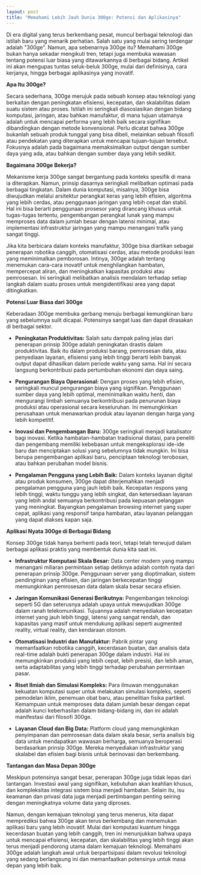 ```yaml
---
layout: post
title: "Memahami Lebih Jauh Dunia 300ge: Potensi dan Aplikasinya"
---
```


Di era digital yang terus berkembang pesat, muncul berbagai teknologi dan istilah baru yang menarik perhatian. Salah satu yang mulai sering terdengar adalah "300ge". Namun, apa sebenarnya 300ge itu? Memahami 300ge bukan hanya sekadar mengikuti tren, tetapi juga membuka wawasan tentang potensi luar biasa yang ditawarkannya di berbagai bidang. Artikel ini akan mengupas tuntas seluk-beluk 300ge, mulai dari definisinya, cara kerjanya, hingga berbagai aplikasinya yang inovatif.

**Apa Itu 300ge?**

Secara sederhana, 300ge merujuk pada sebuah konsep atau teknologi yang berkaitan dengan peningkatan efisiensi, kecepatan, dan skalabilitas dalam suatu sistem atau proses. Istilah ini seringkali diasosiasikan dengan bidang komputasi, jaringan, atau bahkan manufaktur, di mana tujuan utamanya adalah untuk mencapai performa yang lebih baik secara signifikan dibandingkan dengan metode konvensional. Perlu dicatat bahwa 300ge bukanlah sebuah produk tunggal yang bisa dibeli, melainkan sebuah filosofi atau pendekatan yang diterapkan untuk mencapai tujuan-tujuan tersebut. Fokusnya adalah pada bagaimana memaksimalkan output dengan sumber daya yang ada, atau bahkan dengan sumber daya yang lebih sedikit.

**Bagaimana 300ge Bekerja?**

Mekanisme kerja 300ge sangat bergantung pada konteks spesifik di mana ia diterapkan. Namun, prinsip dasarnya seringkali melibatkan optimasi pada berbagai tingkatan. Dalam dunia komputasi, misalnya, 300ge bisa diwujudkan melalui arsitektur perangkat keras yang lebih efisien, algoritma yang lebih cerdas, atau penggunaan jaringan yang lebih cepat dan stabil. Hal ini bisa berarti penggunaan prosesor yang dirancang khusus untuk tugas-tugas tertentu, pengembangan perangkat lunak yang mampu memproses data dalam jumlah besar dengan latensi minimal, atau implementasi infrastruktur jaringan yang mampu menangani trafik yang sangat tinggi.

Jika kita berbicara dalam konteks manufaktur, 300ge bisa diartikan sebagai penerapan robotika canggih, otomatisasi cerdas, atau metode produksi lean yang meminimalkan pemborosan. Intinya, 300ge adalah tentang menemukan cara-cara inovatif untuk menghilangkan hambatan, mempercepat aliran, dan meningkatkan kapasitas produksi atau pemrosesan. Ini seringkali melibatkan analisis mendalam terhadap setiap langkah dalam suatu proses untuk mengidentifikasi area yang dapat ditingkatkan.

**Potensi Luar Biasa dari 300ge**

Keberadaan 300ge membuka gerbang menuju berbagai kemungkinan baru yang sebelumnya sulit dicapai. Potensinya sangat luas dan dapat dirasakan di berbagai sektor.

*   **Peningkatan Produktivitas:** Salah satu dampak paling jelas dari penerapan prinsip 300ge adalah peningkatan drastis dalam produktivitas. Baik itu dalam produksi barang, pemrosesan data, atau penyediaan layanan, efisiensi yang lebih tinggi berarti lebih banyak output dapat dihasilkan dalam periode waktu yang sama. Hal ini secara langsung berkontribusi pada pertumbuhan ekonomi dan daya saing.

*   **Pengurangan Biaya Operasional:** Dengan proses yang lebih efisien, seringkali muncul pengurangan biaya yang signifikan. Penggunaan sumber daya yang lebih optimal, meminimalkan waktu henti, dan mengurangi limbah semuanya berkontribusi pada penurunan biaya produksi atau operasional secara keseluruhan. Ini memungkinkan perusahaan untuk menawarkan produk atau layanan dengan harga yang lebih kompetitif.

*   **Inovasi dan Pengembangan Baru:** 300ge seringkali menjadi katalisator bagi inovasi. Ketika hambatan-hambatan tradisional diatasi, para peneliti dan pengembang memiliki kebebasan untuk mengeksplorasi ide-ide baru dan menciptakan solusi yang sebelumnya tidak mungkin. Ini bisa berupa pengembangan aplikasi baru, penciptaan teknologi terobosan, atau bahkan perubahan model bisnis.

*   **Pengalaman Pengguna yang Lebih Baik:** Dalam konteks layanan digital atau produk konsumen, 300ge dapat diterjemahkan menjadi pengalaman pengguna yang jauh lebih baik. Kecepatan respons yang lebih tinggi, waktu tunggu yang lebih singkat, dan ketersediaan layanan yang lebih andal semuanya berkontribusi pada kepuasan pelanggan yang meningkat. Bayangkan pengalaman browsing internet yang super cepat, aplikasi yang responsif tanpa hambatan, atau layanan pelanggan yang dapat diakses kapan saja.

**Aplikasi Nyata 300ge di Berbagai Bidang**

Konsep 300ge tidak hanya berhenti pada teori, tetapi telah terwujud dalam berbagai aplikasi praktis yang membentuk dunia kita saat ini.

*   **Infrastruktur Komputasi Skala Besar:** Data center modern yang mampu menangani miliaran permintaan setiap detiknya adalah contoh nyata dari penerapan prinsip 300ge. Penggunaan server yang dioptimalkan, sistem pendinginan yang efisien, dan jaringan berkecepatan tinggi memungkinkan pemrosesan data dalam skala besar secara efisien.

*   **Jaringan Komunikasi Generasi Berikutnya:** Pengembangan teknologi seperti 5G dan seterusnya adalah upaya untuk mewujudkan 300ge dalam ranah telekomunikasi. Tujuannya adalah menyediakan kecepatan internet yang jauh lebih tinggi, latensi yang sangat rendah, dan kapasitas yang masif untuk mendukung aplikasi seperti augmented reality, virtual reality, dan kendaraan otonom.

*   **Otomatisasi Industri dan Manufaktur:** Pabrik pintar yang memanfaatkan robotika canggih, kecerdasan buatan, dan analisis data real-time adalah bukti penerapan 300ge dalam industri. Hal ini memungkinkan produksi yang lebih cepat, lebih presisi, dan lebih aman, serta adaptabilitas yang lebih tinggi terhadap perubahan permintaan pasar.

*   **Riset Ilmiah dan Simulasi Kompleks:** Para ilmuwan menggunakan kekuatan komputasi super untuk melakukan simulasi kompleks, seperti pemodelan iklim, penemuan obat baru, atau penelitian fisika partikel. Kemampuan untuk memproses data dalam jumlah besar dengan cepat adalah kunci keberhasilan dalam bidang-bidang ini, dan ini adalah manifestasi dari filosofi 300ge.

*   **Layanan Cloud dan Big Data:** Platform cloud yang memungkinkan penyimpanan dan pemrosesan data dalam skala besar, serta analisis big data untuk mendapatkan wawasan berharga, semuanya beroperasi berdasarkan prinsip 300ge. Mereka menyediakan infrastruktur yang skalabel dan efisien bagi bisnis untuk berinovasi dan berkembang.

**Tantangan dan Masa Depan 300ge**

Meskipun potensinya sangat besar, penerapan 300ge juga tidak lepas dari tantangan. Investasi awal yang signifikan, kebutuhan akan keahlian khusus, dan kompleksitas integrasi sistem bisa menjadi hambatan. Selain itu, isu keamanan dan privasi data juga menjadi pertimbangan penting seiring dengan meningkatnya volume data yang diproses.

Namun, dengan kemajuan teknologi yang terus menerus, kita dapat memprediksi bahwa 300ge akan terus berkembang dan menemukan aplikasi baru yang lebih inovatif. Mulai dari komputasi kuantum hingga kecerdasan buatan yang lebih canggih, tren ini menunjukkan bahwa upaya untuk mencapai efisiensi, kecepatan, dan skalabilitas yang lebih tinggi akan terus menjadi pendorong utama dalam kemajuan teknologi. Memahami 300ge adalah langkah awal untuk berpartisipasi dalam revolusi teknologi yang sedang berlangsung ini dan memanfaatkan potensinya untuk masa depan yang lebih baik.
